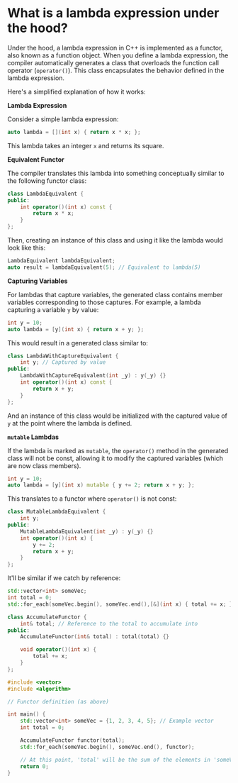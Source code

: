 # What is a lambda expression under the hood?

Under the hood, a lambda expression in C++ is implemented as a functor, also known as a function object. When you define a lambda expression, the compiler automatically generates a class that overloads the function call operator (`operator()`). This class encapsulates the behavior defined in the lambda expression.

Here's a simplified explanation of how it works:

**Lambda Expression**

Consider a simple lambda expression:

```cpp
auto lambda = [](int x) { return x * x; };
```

This lambda takes an integer `x` and returns its square.

**Equivalent Functor**

The compiler translates this lambda into something conceptually similar to the following functor class:

```cpp
class LambdaEquivalent {
public:
    int operator()(int x) const {
        return x * x;
    }
};
```

Then, creating an instance of this class and using it like the lambda would look like this:

```cpp
LambdaEquivalent lambdaEquivalent;
auto result = lambdaEquivalent(5); // Equivalent to lambda(5)
```

**Capturing Variables**

For lambdas that capture variables, the generated class contains member variables corresponding to those captures. For example, a lambda capturing a variable `y` by value:

```cpp
int y = 10;
auto lambda = [y](int x) { return x + y; };
```

This would result in a generated class similar to:

```cpp
class LambdaWithCaptureEquivalent {
    int y; // Captured by value
public:
    LambdaWithCaptureEquivalent(int _y) : y(_y) {}
    int operator()(int x) const {
        return x + y;
    }
};
```

And an instance of this class would be initialized with the captured value of `y` at the point where the lambda is defined.

**`mutable` Lambdas**

If the lambda is marked as `mutable`, the `operator()` method in the generated class will not be const, allowing it to modify the captured variables (which are now class members).

```cpp
int y = 10;
auto lambda = [y](int x) mutable { y += 2; return x + y; };
```

This translates to a functor where `operator()` is not const:

```cpp
class MutableLambdaEquivalent {
    int y;
public:
    MutableLambdaEquivalent(int _y) : y(_y) {}
    int operator()(int x) {
        y += 2;
        return x + y;
    }
};
```



It'll be similar if we catch by reference:

```cpp
std::vector<int> someVec; 
int total = 0; 
std::for_each(someVec.begin(), someVec.end(),[&](int x) { total += x; });
```

```cpp
class AccumulateFunctor {
    int& total; // Reference to the total to accumulate into
public:
    AccumulateFunctor(int& total) : total(total) {}

    void operator()(int x) {
        total += x;
    }
};
```

```cpp
#include <vector>
#include <algorithm>

// Functor definition (as above)

int main() {
    std::vector<int> someVec = {1, 2, 3, 4, 5}; // Example vector
    int total = 0;

    AccumulateFunctor functor(total);
    std::for_each(someVec.begin(), someVec.end(), functor);

    // At this point, 'total' will be the sum of the elements in 'someVec'
    return 0;
}
```
